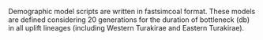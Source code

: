 Demographic model scripts are written in fastsimcoal format. These models are defined considering 20 generations for the duration of bottleneck (db) in all uplift lineages (including Western Turakirae and Eastern Turakirae).
